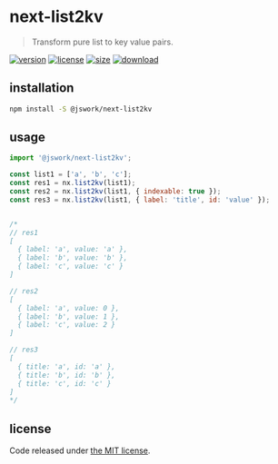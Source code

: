 # next-list2kv
> Transform pure list to key value pairs.

[![version][version-image]][version-url]
[![license][license-image]][license-url]
[![size][size-image]][size-url]
[![download][download-image]][download-url]

## installation
```bash
npm install -S @jswork/next-list2kv
```

## usage
```js
import '@jswork/next-list2kv';

const list1 = ['a', 'b', 'c'];
const res1 = nx.list2kv(list1);
const res2 = nx.list2kv(list1, { indexable: true });
const res3 = nx.list2kv(list1, { label: 'title', id: 'value' });


/*
// res1
[
  { label: 'a', value: 'a' },
  { label: 'b', value: 'b' },
  { label: 'c', value: 'c' }
]

// res2
[
  { label: 'a', value: 0 },
  { label: 'b', value: 1 },
  { label: 'c', value: 2 }
]

// res3
[
  { title: 'a', id: 'a' },
  { title: 'b', id: 'b' },
  { title: 'c', id: 'c' }
]
*/
```

## license
Code released under [the MIT license](https://github.com/afeiship/next-list2kv/blob/master/LICENSE.txt).

[version-image]: https://img.shields.io/npm/v/@jswork/next-list2kv
[version-url]: https://npmjs.org/package/@jswork/next-list2kv

[license-image]: https://img.shields.io/npm/l/@jswork/next-list2kv
[license-url]: https://github.com/afeiship/next-list2kv/blob/master/LICENSE.txt

[size-image]: https://img.shields.io/bundlephobia/minzip/@jswork/next-list2kv
[size-url]: https://github.com/afeiship/next-list2kv/blob/master/dist/next-list2kv.min.js

[download-image]: https://img.shields.io/npm/dm/@jswork/next-list2kv
[download-url]: https://www.npmjs.com/package/@jswork/next-list2kv
